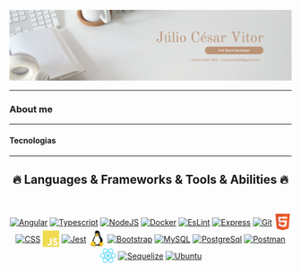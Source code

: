 <img src='julio.png' alt="banner"></img>

---

### About me ###


---

#### Tecnologias

 <hr>
 <h2 align="center">🔥 Languages & Frameworks & Tools & Abilities 🔥</h2>
 <br>
 <p align="center">
 <div align=center>

  [<img align="center" alt="Angular" height="80" width="80" src="https://cdn.jsdelivr.net/gh/devicons/devicon/icons/angularjs/angularjs-original-wordmark.svg" />](https://angular.io/ "Angular")
  [<img align="center" alt="Typescript" height="30" width="30" src="https://cdn.jsdelivr.net/gh/devicons/devicon/icons/typescript/typescript-plain.svg" />](https://www.typescriptlang.org/ "Typescript")
  [<img align="center" alt="NodeJS" height="80" width="80" src="https://cdn.jsdelivr.net/gh/devicons/devicon/icons/nodejs/nodejs-original-wordmark.svg" />](https://nodejs.org "Node")
  [<img align="center" alt="Docker" height="30" width="30" src="https://cdn.jsdelivr.net/gh/devicons/devicon/icons/docker/docker-original.svg" />](https://www.docker.com/ "Docker")
  [<img align="center" alt="EsLint" height="30" width="30" src="https://cdn.jsdelivr.net/gh/devicons/devicon/icons/eslint/eslint-original.svg" />](https://eslint.org/ "EsLint")
  [<img align="center" alt="Express" height="30" width="30" src="https://cdn.jsdelivr.net/gh/devicons/devicon/icons/express/express-original.svg" />](https://expressjs.com/ "Express")
  [<img align="center" alt="Git" height="30" width="30" src="https://www.vectorlogo.zone/logos/git-scm/git-scm-icon.svg" />](https://git-scm.com/ "Git")
  [<img align="center" alt="Html" height="30" width="30" src="https://raw.githubusercontent.com/devicons/devicon/master/icons/html5/html5-original.svg" />](https://www.w3.org/html/ "Html")
  [<img align="center" alt="CSS" height="30" width="30" src="https://cdn.jsdelivr.net/gh/devicons/devicon/icons/css3/css3-original.svg" />](https://www.w3.org/html/](https://www.css3.com/) "CSS")
  [<img align="center" alt="JavaScript" height="30" width="30" src="https://raw.githubusercontent.com/devicons/devicon/master/icons/javascript/javascript-plain.svg">](https://developer.mozilla.org/en-US/docs/Web/JavaScript "JavaScript")
  [<img align="center" alt="Jest" height="30" width="30" src="https://www.vectorlogo.zone/logos/jestjsio/jestjsio-icon.svg" />](https://jestjs.io "Jest")
  [<img align="center" alt="Linux" height="30" width="30" src="https://raw.githubusercontent.com/devicons/devicon/master/icons/linux/linux-original.svg" />](https://www.linux.org/ "Linux")
  [<img align="center" alt="Bootstrap" height="30" width="30" src="https://cdn.jsdelivr.net/gh/devicons/devicon/icons/bootstrap/bootstrap-original.svg" />](https://getbootstrap.com "Bootstrap")
  [<img align="center" alt="MySQL" height="30" width="30" src="https://cdn.jsdelivr.net/gh/devicons/devicon/icons/mysql/mysql-original.svg"/>](https://www.mysql.com/ "MySQL")
  [<img align="center" alt="PostgreSql" height="40" width="40" src="https://cdn.jsdelivr.net/gh/devicons/devicon/icons/postgresql/postgresql-original-wordmark.svg" />](https://www.mysql.com/](https://www.postgresql.org/) "Postgresql")
  [<img align="center" alt="Postman" height="30" width="30" src="https://www.vectorlogo.zone/logos/getpostman/getpostman-icon.svg" />](https://learning.postman.com/docs/developer/intro-api/ "Postman")
  [<img align="center" alt="React" height="30" width="30" src="https://raw.githubusercontent.com/devicons/devicon/master/icons/react/react-original.svg">](https://reactjs.org/ "React")
  [<img align="center" alt="Sequelize" height="30" width="30" src="https://cdn.jsdelivr.net/gh/devicons/devicon/icons/sequelize/sequelize-original.svg" />](https://sequelize.org/ "Sequelize")
  [<img align="center" alt="Ubuntu" height="30" width="30" src="https://www.vectorlogo.zone/logos/ubuntu/ubuntu-icon.svg" />](https://ubuntu.com/ "Ubuntu")
 </div>

        

##
